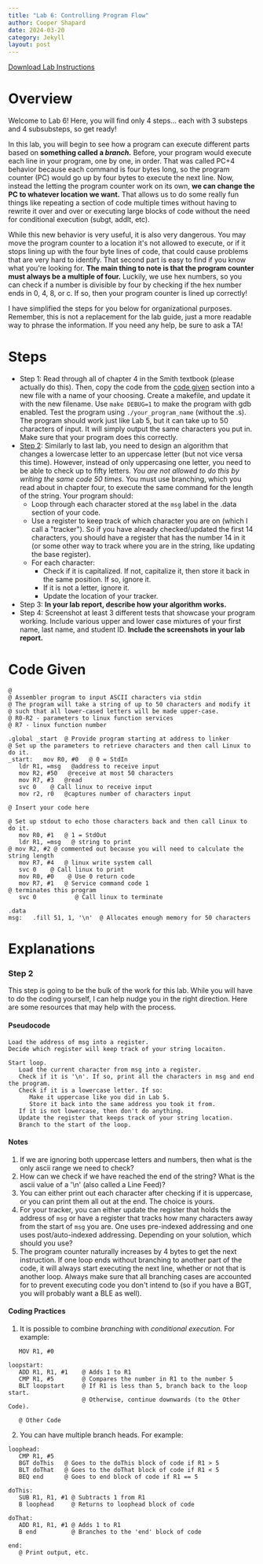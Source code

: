 ```yaml
---
title: "Lab 6: Controlling Program Flow"
author: Cooper Shapard
date: 2024-03-20
category: Jekyll
layout: post
---
```


[Download Lab Instructions](https://www.coopshap.com/ECE1181/pages/Lab6_ControllingProgramFlow.pdf)

# Overview
Welcome to Lab 6! Here, you will find only 4 steps... each with 3 substeps and 4 subsubsteps, so get ready!

In this lab, you will begin to see how a program can execute different parts based on **something called a *branch.*** Before, your program would execute each line in your program, one by one, in order. That was called PC+4 behavior because each command is four bytes long, so the program counter (PC) would go up by four bytes to execute the next line. Now, instead the letting the program counter work on its own, **we can change the PC to whatever location we want.** That allows us to do some really fun things like repeating a section of code multiple times without having to rewrite it over and over or executing large blocks of code without the need for conditional execution (subgt, addlt, etc). 

While this new behavior is very useful, it is also very dangerous. You may move the program counter to a location it's not allowed to execute, or if it stops lining up with the four byte lines of code, that could cause problems that are very hard to identify. That second part is easy to find if you know what you're looking for. **The main thing to note is that the program counter must always be a multiple of four.** Luckily, we use hex numbers, so you can check if a number is divisible by four by checking if the hex number ends in 0, 4, 8, or c. If so, then your program counter is lined up correctly!

I have simplified the steps for you below for organizational purposes. Remember, this is not a replacement for the lab guide, just a more readable way to phrase the information. If you need any help, be sure to ask a TA!


# Steps
- Step 1: Read through all of chapter 4 in the Smith textbook (please actually do this). Then, copy the code from the [code given](#code-given) section into a new file with a name of your choosing. Create a makefile, and update it with the new filename. Use `make DEBUG=1` to make the program with gdb enabled. Test the program using `./your_program_name` (without the .s). The program should work just like Lab 5, but it can take up to 50 characters of input. It will simply output the same characters you put in. Make sure that your program does this correctly.
- [Step 2](#step-2): Similarly to last lab, you need to design an algorithm that changes a lowercase letter to an uppercase letter (but not vice versa this time). However, instead of only uppercasing one letter, you need to be able to check up to fifty letters. *You are not allowed to do this by writing the same code 50 times.* You must use branching, which you read about in chapter four, to execute the same command for the length of the string. Your program should:
    - Loop through each character stored at the `msg` label in the .data section of your code.
    - Use a register to keep track of which character you are on (which I call a "tracker"). So if you have already checked/updated the first 14 characters, you should have a register that has the number 14 in it (or some other way to track where you are in the string, like updating the base register).
    - For each character:
        - Check if it is capitalized. If not, capitalize it, then store it back in the same position. If so, ignore it.
        - If it is not a letter, ignore it.
        - Update the location of your tracker.
- Step 3: **In your lab report, describe how your algorithm works.**
- Step 4: Screenshot at least 3 different tests that showcase your program working. Include various upper and lower case mixtures of your first name, last name, and student ID. **Include the screenshots in your lab report.**

# Code Given
```assembly
@ 
@ Assembler program to input ASCII characters via stdin 
@ The program will take a string of up to 50 characters and modify it 
@ such that all lower-cased letters will be made upper-case. 
@ R0-R2 - parameters to linux function services 
@ R7 - linux function number 

.global _start  @ Provide program starting at address to linker 
@ Set up the parameters to retrieve characters and then call Linux to do it. 
_start:   mov R0, #0   @ 0 = StdIn 
   ldr R1, =msg   @address to receive input 
   mov R2, #50   @receive at most 50 characters 
   mov R7, #3   @read 
   svc 0    @ Call linux to receive input 
   mov r2, r0   @captures number of characters input 
 
@ Insert your code here 
 
@ Set up stdout to echo those characters back and then call Linux to do it. 
   mov R0, #1   @ 1 = StdOut 
   ldr R1, =msg   @ string to print 
@ mov R2, #2 @ commented out because you will need to calculate the string length 
   mov R7, #4   @ linux write system call 
   svc 0    @ Call linux to print 
   mov R0, #0    @ Use 0 return code 
   mov R7, #1   @ Service command code 1 
@ terminates this program 
   svc 0           @ Call linux to terminate 

.data 
msg:   .fill 51, 1, '\n'  @ Allocates enough memory for 50 characters 
```

# Explanations
### Step 2
This step is going to be the bulk of the work for this lab. While you will have to do the coding yourself, I can help nudge you in the right direction. Here are some resources that may help with the process.

#### Pseudocode
```assembly
Load the address of msg into a register.
Decide which register will keep track of your string locaiton.

Start loop.
   Load the current character from msg into a register.
   Check if it is '\n'. If so, print all the characters in msg and end the program.
   Check if it is a lowercase letter. If so:
      Make it uppercase like you did in Lab 5.
      Store it back into the same address you took it from.
   If it is not lowercase, then don't do anything.
   Update the register that keeps track of your string location.
   Branch to the start of the loop.
```
#### Notes
1. If we are ignoring both uppercase letters and numbers, then what is the only ascii range we need to check?
2. How can we check if we have reached the end of the string? What is the ascii value of a '\n' (also called a Line Feed)?
3. You can either print out each character after checking if it is uppercase, or you can print them all out at the end. The choice is yours.
4. For your tracker, you can either update the register that holds the address of `msg` or have a register that tracks how many characters away from the start of `msg` you are. One uses pre-indexed addressing and one uses post/auto-indexed addressing. Depending on your solution, which should you use?
5. The program counter naturally increases by 4 bytes to get the next instruction. If one loop ends without branching to another part of the code, it will always start executing the next line, whether or not that is another loop. Always make sure that all branching cases are accounted for to prevent executing code you don't intend to (so if you have a BGT, you will probably want a BLE as well).
#### Coding Practices
1. It is possible to combine *branching* with *conditional execution.* For example:
```assembly
   MOV R1, #0

loopstart:
   ADD R1, R1, #1    @ Adds 1 to R1
   CMP R1, #5        @ Compares the number in R1 to the number 5
   BLT loopstart     @ If R1 is less than 5, branch back to the loop start.
                     @ Otherwise, continue downwards (to the Other Code).

   @ Other Code
```
2. You can have multiple branch heads. For example:
```assembly
loophead:
   CMP R1, #5
   BGT doThis   @ Goes to the doThis block of code if R1 > 5
   BLT doThat   @ Goes to the doThat block of code if R1 < 5
   BEQ end      @ Goes to end block of code if R1 == 5

doThis:
   SUB R1, R1, #1 @ Subtracts 1 from R1
   B loophead     @ Returns to loophead block of code

doThat:
   ADD R1, R1, #1 @ Adds 1 to R1
   B end          @ Branches to the 'end' block of code

end:
   @ Print output, etc.

```